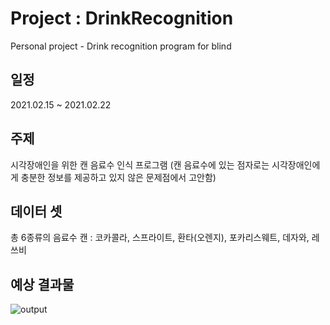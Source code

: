 # Project : DrinkRecognition
Personal project - Drink recognition program for blind

## 일정
2021.02.15 ~ 2021.02.22

## 주제
시각장애인을 위한 캔 음료수 인식 프로그램
(캔 음료수에 있는 점자로는 시각장애인에게 충분한 정보를 제공하고 있지 않은 문제점에서 고안함)

## 데이터 셋
총 6종류의 음료수 캔 : 코카콜라, 스프라이트, 환타(오렌지), 포카리스웨트, 데자와, 레쓰비

## 예상 결과물
![output](https://user-images.githubusercontent.com/70581043/108175943-b4cd4b80-7144-11eb-8df9-6c7962a0634b.jpg)
